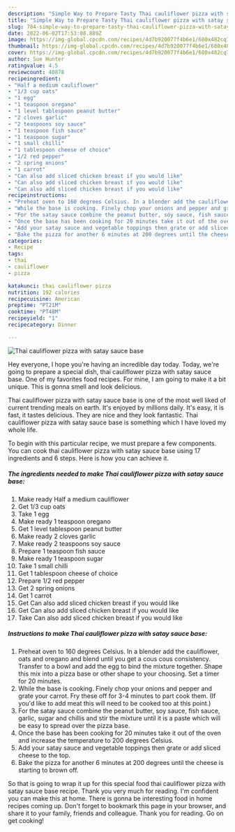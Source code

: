 ```yaml
---
description: "Simple Way to Prepare Tasty Thai cauliflower pizza with satay sauce base"
title: "Simple Way to Prepare Tasty Thai cauliflower pizza with satay sauce base"
slug: 784-simple-way-to-prepare-tasty-thai-cauliflower-pizza-with-satay-sauce-base
date: 2022-06-02T17:53:08.889Z
image: https://img-global.cpcdn.com/recipes/4d7b920077f4b6e1/680x482cq70/thai-cauliflower-pizza-with-satay-sauce-base-recipe-main-photo.jpg
thumbnail: https://img-global.cpcdn.com/recipes/4d7b920077f4b6e1/680x482cq70/thai-cauliflower-pizza-with-satay-sauce-base-recipe-main-photo.jpg
cover: https://img-global.cpcdn.com/recipes/4d7b920077f4b6e1/680x482cq70/thai-cauliflower-pizza-with-satay-sauce-base-recipe-main-photo.jpg
author: Sue Hunter
ratingvalue: 4.5
reviewcount: 40878
recipeingredient:
- "Half a medium cauliflower"
- "1/3 cup oats"
- "1 egg"
- "1 teaspoon oregano"
- "1 level tablespoon peanut butter"
- "2 cloves garlic"
- "2 teaspoons soy sauce"
- "1 teaspoon fish sauce"
- "1 teaspoon sugar"
- "1 small chilli"
- "1 tablespoon cheese of choice"
- "1/2 red pepper"
- "2 spring onions"
- "1 carrot"
- "Can also add sliced chicken breast if you would like"
- "Can also add sliced chicken breast if you would like"
- "Can also add sliced chicken breast if you would like"
recipeinstructions:
- "Preheat oven to 160 degrees Celsius. In a blender add the cauliflower, oats and oregano and blend until you get a cous cous consistency. Transfer to a bowl and add the egg to bind the mixture together. Shape this mix into a pizza base or other shape to your choosing. Set a timer for 20 minutes."
- "While the base is cooking. Finely chop your onions and pepper and grate your carrot. Fry these off for 3-4 minutes to part cook them. (If you&#39;d like to add meat this will need to be cooked too at this point.)"
- "For the satay sauce combine the peanut butter, soy sauce, fish sauce, garlic, sugar and chillis and stir the mixture until it is a paste which will be easy to spread over the pizza base."
- "Once the base has been cooking for 20 minutes take it out of the oven and increase the temperature to 200 degrees Celsius."
- "Add your satay sauce and vegetable toppings then grate or add sliced cheese to the top."
- "Bake the pizza for another 6 minutes at 200 degrees until the cheese is starting to brown off."
categories:
- Recipe
tags:
- thai
- cauliflower
- pizza

katakunci: thai cauliflower pizza 
nutrition: 192 calories
recipecuisine: American
preptime: "PT21M"
cooktime: "PT48M"
recipeyield: "1"
recipecategory: Dinner

---
```



![Thai cauliflower pizza with satay sauce base](https://img-global.cpcdn.com/recipes/4d7b920077f4b6e1/680x482cq70/thai-cauliflower-pizza-with-satay-sauce-base-recipe-main-photo.jpg)

Hey everyone, I hope you're having an incredible day today. Today, we're going to prepare a special dish, thai cauliflower pizza with satay sauce base. One of my favorites food recipes. For mine, I am going to make it a bit unique. This is gonna smell and look delicious.

Thai cauliflower pizza with satay sauce base is one of the most well liked of current trending meals on earth. It's enjoyed by millions daily. It's easy, it is fast, it tastes delicious. They are nice and they look fantastic. Thai cauliflower pizza with satay sauce base is something which I have loved my whole life.




To begin with this particular recipe, we must prepare a few components. You can cook thai cauliflower pizza with satay sauce base using 17 ingredients and 6 steps. Here is how you can achieve it.

<!--inarticleads1-->

##### The ingredients needed to make Thai cauliflower pizza with satay sauce base:

1. Make ready Half a medium cauliflower
1. Get 1/3 cup oats
1. Take 1 egg
1. Make ready 1 teaspoon oregano
1. Get 1 level tablespoon peanut butter
1. Make ready 2 cloves garlic
1. Make ready 2 teaspoons soy sauce
1. Prepare 1 teaspoon fish sauce
1. Make ready 1 teaspoon sugar
1. Take 1 small chilli
1. Get 1 tablespoon cheese of choice
1. Prepare 1/2 red pepper
1. Get 2 spring onions
1. Get 1 carrot
1. Get Can also add sliced chicken breast if you would like
1. Get Can also add sliced chicken breast if you would like
1. Take Can also add sliced chicken breast if you would like




<!--inarticleads2-->

##### Instructions to make Thai cauliflower pizza with satay sauce base:

1. Preheat oven to 160 degrees Celsius. In a blender add the cauliflower, oats and oregano and blend until you get a cous cous consistency. Transfer to a bowl and add the egg to bind the mixture together. Shape this mix into a pizza base or other shape to your choosing. Set a timer for 20 minutes.
1. While the base is cooking. Finely chop your onions and pepper and grate your carrot. Fry these off for 3-4 minutes to part cook them. (If you&#39;d like to add meat this will need to be cooked too at this point.)
1. For the satay sauce combine the peanut butter, soy sauce, fish sauce, garlic, sugar and chillis and stir the mixture until it is a paste which will be easy to spread over the pizza base.
1. Once the base has been cooking for 20 minutes take it out of the oven and increase the temperature to 200 degrees Celsius.
1. Add your satay sauce and vegetable toppings then grate or add sliced cheese to the top.
1. Bake the pizza for another 6 minutes at 200 degrees until the cheese is starting to brown off.




So that is going to wrap it up for this special food thai cauliflower pizza with satay sauce base recipe. Thank you very much for reading. I'm confident you can make this at home. There is gonna be interesting food in home recipes coming up. Don't forget to bookmark this page in your browser, and share it to your family, friends and colleague. Thank you for reading. Go on get cooking!
